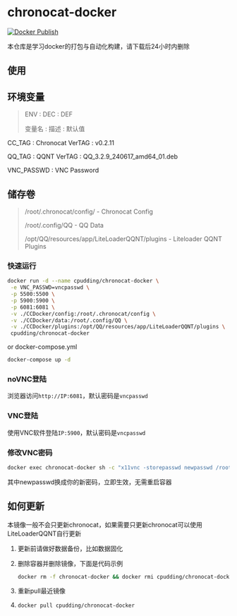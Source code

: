 # chronocat-docker
[![Docker Publish](https://github.com/CPuddingOwO/chronocat-docker/actions/workflows/docker-publish.yml/badge.svg?branch=master)](https://github.com/CPuddingOwO/chronocat-docker/actions/workflows/docker-publish.yml)

本仓库是学习docker的打包与自动化构建，请下载后24小时内删除

## 使用

## 环境变量

> ENV : DEC : DEF
> 
> 变量名 : 描述 : 默认值

CC_TAG : Chronocat VerTAG : v0.2.11

QQ_TAG : QQNT VerTAG : QQ_3.2.9_240617_amd64_01.deb

VNC_PASSWD : VNC Password

## 储存卷

> /root/.chronocat/config/ - Chronocat Config
> 
> /root/.config/QQ - QQ Data 
> 
> /opt/QQ/resources/app/LiteLoaderQQNT/plugins - Liteloader QQNT Plugins 

### 快速运行

```bash
docker run -d --name cpudding/chronocat-docker \
 -e VNC_PASSWD=vncpasswd \
 -p 5500:5500 \
 -p 5900:5900 \
 -p 6081:6081 \
 -v ./CCDocker/config:/root/.chronocat/config \
 -v ./CCDocker/data:/root/.config/QQ \
 -v ./CCDocker/plugins:/opt/QQ/resources/app/LiteLoaderQQNT/plugins \
 cpudding/chronocat-docker
```

or docker-compose.yml

```bash
docker-compose up -d
```

### noVNC登陆

浏览器访问`http://IP:6081`，默认密码是`vncpasswd`

### VNC登陆

使用VNC软件登陆`IP:5900`，默认密码是`vncpasswd`

### 修改VNC密码

```bash
docker exec chronocat-docker sh -c "x11vnc -storepasswd newpasswd /root/.vnc/passwd"
```

其中newpasswd换成你的新密码，立即生效，无需重启容器

## 如何更新

本镜像一般不会只更新chronocat，如果需要只更新chronocat可以使用LiteLoaderQQNT自行更新

1. 更新前请做好数据备份，比如数据固化

2. 删除容器并删除镜像，下面是代码示例

   ```bash
   docker rm -f chronocat-docker && docker rmi cpudding/chronocat-docker
   ```

3. 重新pull最近镜像
4. 
   ```bash
   docker pull cpudding/chronocat-docker
   ```
